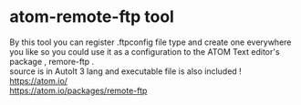 # atom-remote-ftp tool
By this tool you can register .ftpconfig file type and create one everywhere you like so you could use it as a configuration to the ATOM Text editor's package , remore-ftp . 
<br>
source is in AutoIt 3 lang and executable file is also included !
<br>
https://atom.io/ <br>
https://atom.io/packages/remote-ftp
